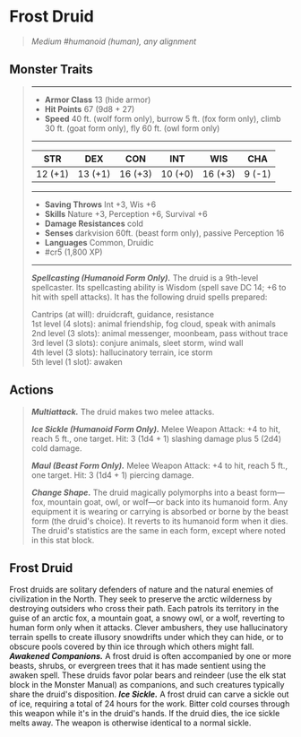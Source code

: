 # Frost Druid
>*Medium #humanoid (human), any alignment*
## Monster Traits
>___
>- **Armor Class** 13 (hide armor)
>- **Hit Points** 67 (9d8 + 27)
>- **Speed** 40 ft. (wolf form only), burrow 5 ft. (fox form only), climb 30 ft. (goat form only), fly 60 ft. (owl form only)
>___
>|STR|DEX|CON|INT|WIS|CHA|
>|:---:|:---:|:---:|:---:|:---:|:---:|
>|12 (+1)|13 (+1)|16 (+3)|10 (+0)|16 (+3)|9 (-1)|
>___
>- **Saving Throws** Int +3, Wis +6
>- **Skills** Nature +3, Perception +6, Survival +6
>- **Damage Resistances** cold
>- **Senses** darkvision 60ft. (beast form only), passive Perception 16
>- **Languages** Common, Druidic
>- #cr5 (1,800 XP)
>___
>***Spellcasting (Humanoid Form Only).*** The druid is a 9th-level spellcaster. Its spellcasting ability is Wisdom (spell save DC 14; +6 to hit with spell attacks). It has the following druid spells prepared:  
>
>Cantrips (at will): druidcraft, guidance, resistance  
>1st level (4 slots): animal friendship, fog cloud, speak with animals  
>2nd level (3 slots): animal messenger, moonbeam, pass without trace  
>3rd level (3 slots): conjure animals, sleet storm, wind wall  
>4th level (3 slots): hallucinatory terrain, ice storm  
>5th level (1 slot): awaken  
>
## Actions
>***Multiattack.*** The druid makes two melee attacks.  
>
>***Ice Sickle (Humanoid Form Only).*** Melee Weapon Attack: +4 to hit, reach 5 ft., one target. Hit: 3 (1d4 + 1) slashing damage plus 5 (2d4) cold damage.  
>
>***Maul (Beast Form Only).*** Melee Weapon Attack: +4 to hit, reach 5 ft., one target. Hit: 3 (1d4 + 1) piercing damage.  
>
>***Change Shape.*** The druid magically polymorphs into a beast form—fox, mountain goat, owl, or wolf—or back into its humanoid form. Any equipment it is wearing or carrying is absorbed or borne by the beast form (the druid's choice). It reverts to its humanoid form when it dies. The druid's statistics are the same in each form, except where noted in this stat block.
## Frost Druid
Frost druids are solitary defenders of nature and the natural enemies of civilization in the North. They seek to preserve the arctic wilderness by destroying outsiders who cross their path. Each patrols its territory in the guise of an arctic fox, a mountain goat, a snowy owl, or a wolf, reverting to human form only when it attacks. Clever ambushers, they use hallucinatory terrain spells to create illusory snowdrifts under which they can hide, or to obscure pools covered by thin ice through which others might fall.
***Awakened Companions.*** A frost druid is often accompanied by one or more beasts, shrubs, or evergreen trees that it has made sentient using the awaken spell. These druids favor polar bears and reindeer (use the elk stat block in the Monster Manual) as companions, and such creatures typically share the druid's disposition.
***Ice Sickle.*** A frost druid can carve a sickle out of ice, requiring a total of 24 hours for the work. Bitter cold courses through this weapon while it's in the druid's hands. If the druid dies, the ice sickle melts away. The weapon is otherwise identical to a normal sickle.